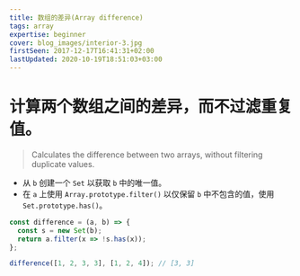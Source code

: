 ```yaml
---
title: 数组的差异(Array difference)
tags: array
expertise: beginner
cover: blog_images/interior-3.jpg
firstSeen: 2017-12-17T16:41:31+02:00
lastUpdated: 2020-10-19T18:51:03+03:00
---
```


# 计算两个数组之间的差异，而不过滤重复值。
> Calculates the difference between two arrays, without filtering duplicate values.

- 从 `b` 创建一个 `Set` 以获取 `b` 中的唯一值。
- 在 `a` 上使用 `Array.prototype.filter()` 以仅保留 `b` 中不包含的值，使用 `Set.prototype.has()`。

```js
const difference = (a, b) => {
  const s = new Set(b);
  return a.filter(x => !s.has(x));
};
```

```js
difference([1, 2, 3, 3], [1, 2, 4]); // [3, 3]
```
